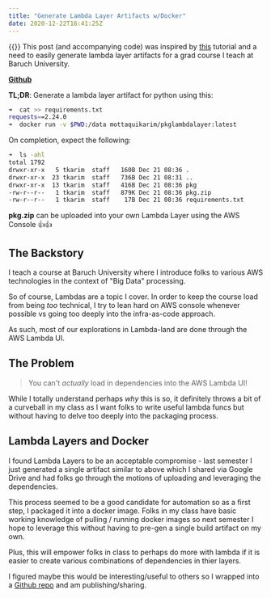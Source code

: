 ```yaml
---
title: "Generate Lambda Layer Artifacts w/Docker"
date: 2020-12-22T16:41:25Z
---
```


{{<toc>}}
This post (and accompanying code) was inspired by [this](https://towardsdatascience.com/how-to-install-python-packages-for-aws-lambda-layer-74e193c76a91) tutorial and a need to easily generate lambda layer artifacts for a grad course I teach at Baruch University.

**[Github](https://github.com/mottaquikarim/pkglambdalayer)**

**TL;DR**: Generate a lambda layer artifact for python using this:

```bash
➜  cat >> requirements.txt
requests==2.24.0
➜  docker run -v $PWD:/data mottaquikarim/pkglambdalayer:latest
```

On completion, expect the following:
```bash
➜  ls -ahl
total 1792
drwxr-xr-x   5 tkarim  staff   160B Dec 21 08:36 .
drwxr-xr-x  23 tkarim  staff   736B Dec 21 08:31 ..
drwxr-xr-x  13 tkarim  staff   416B Dec 21 08:36 pkg
-rw-r--r--   1 tkarim  staff   879K Dec 21 08:36 pkg.zip
-rw-r--r--   1 tkarim  staff    17B Dec 21 08:36 requirements.txt
```

**pkg.zip** can be uploaded into your own Lambda Layer using the AWS Console 👍👍

## **The Backstory**

I teach a course at Baruch University where I introduce folks to various AWS technologies in the context of "Big Data" processing.

So of course, Lambdas are a topic I cover. In order to keep the course load from being _too_ technical, I try to lean hard on AWS console whenever possible vs going too deeply into the infra-as-code  approach.

As such, most of our explorations in Lambda-land are done through the AWS Lambda UI.

## **The Problem**

> You can't _actually_ load in dependencies into the AWS Lambda UI!

While I totally understand perhaps _why_ this is so, it definitely throws a bit of a curveball in my class as I want folks to write useful lambda funcs but without having to delve too deeply into the packaging process.

## **Lambda Layers and Docker**

I found Lambda Layers to be an acceptable compromise - last semester I just generated a single artifact similar to above which I shared via Google Drive and had folks go through the motions of uploading and leveraging the dependencies. 

This process seemed to be a good candidate for automation so as a first step, I packaged it into a docker image. Folks in my class have basic working knowledge of pulling / running docker images so next semester I hope to leverage this without having to pre-gen a single build artifact on my own.

Plus, this will empower folks in class to perhaps do more with lambda if it is easier to create various combinations of dependencies in thier layers.

I figured maybe this would be interesting/useful to others so I wrapped into a [Github repo](https://github.com/mottaquikarim/pkglambdalayer) and am publishing/sharing. 